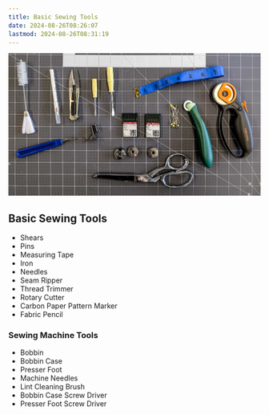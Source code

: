 ```yaml
---
title: Basic Sewing Tools
date: 2024-08-26T08:26:07
lastmod: 2024-08-26T08:31:19
---
```


![Basic Sewing Tools](./attachments/2024-08-26-basic-sewing-tools.jpg)

## Basic Sewing Tools

- Shears
- Pins
- Measuring Tape
- Iron
- Needles
- Seam Ripper
- Thread Trimmer
- Rotary Cutter
- Carbon Paper Pattern Marker
- Fabric Pencil

### Sewing Machine Tools

- Bobbin
- Bobbin Case
- Presser Foot
- Machine Needles
- Lint Cleaning Brush
- Bobbin Case Screw Driver
- Presser Foot Screw Driver
